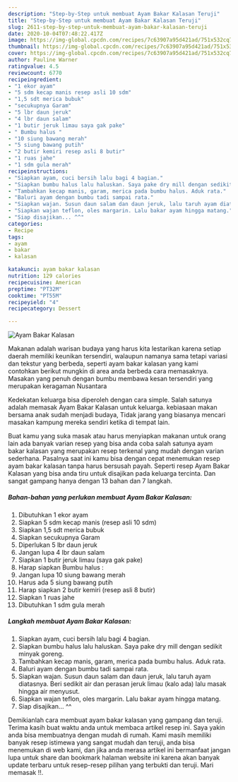 ```yaml
---
description: "Step-by-Step untuk membuat Ayam Bakar Kalasan Teruji"
title: "Step-by-Step untuk membuat Ayam Bakar Kalasan Teruji"
slug: 2611-step-by-step-untuk-membuat-ayam-bakar-kalasan-teruji
date: 2020-10-04T07:48:22.417Z
image: https://img-global.cpcdn.com/recipes/7c63907a95d421ad/751x532cq70/ayam-bakar-kalasan-foto-resep-utama.jpg
thumbnail: https://img-global.cpcdn.com/recipes/7c63907a95d421ad/751x532cq70/ayam-bakar-kalasan-foto-resep-utama.jpg
cover: https://img-global.cpcdn.com/recipes/7c63907a95d421ad/751x532cq70/ayam-bakar-kalasan-foto-resep-utama.jpg
author: Pauline Warner
ratingvalue: 4.5
reviewcount: 6770
recipeingredient:
- "1 ekor ayam"
- "5 sdm kecap manis resep asli 10 sdm"
- "1,5 sdt merica bubuk"
- "secukupnya Garam"
- "5 lbr daun jeruk"
- "4 lbr daun salam"
- "1 butir jeruk limau saya gak pake"
- " Bumbu halus "
- "10 siung bawang merah"
- "5 siung bawang putih"
- "2 butir kemiri resep asli 8 butir"
- "1 ruas jahe"
- "1 sdm gula merah"
recipeinstructions:
- "Siapkan ayam, cuci bersih lalu bagi 4 bagian."
- "Siapkan bumbu halus lalu haluskan. Saya pake dry mill dengan sedikit minyak goreng."
- "Tambahkan kecap manis, garam, merica pada bumbu halus. Aduk rata."
- "Baluri ayam dengan bumbu tadi sampai rata."
- "Siapkan wajan. Susun daun salam dan daun jeruk, lalu taruh ayam diatasnya. Beri sedikit air dan perasan jeruk limau (kalo ada) lalu masak hingga air menyusut."
- "Siapkan wajan teflon, oles margarin. Lalu bakar ayam hingga matang."
- "Siap disajikan... ^^"
categories:
- Recipe
tags:
- ayam
- bakar
- kalasan

katakunci: ayam bakar kalasan 
nutrition: 129 calories
recipecuisine: American
preptime: "PT32M"
cooktime: "PT55M"
recipeyield: "4"
recipecategory: Dessert

---
```



![Ayam Bakar Kalasan](https://img-global.cpcdn.com/recipes/7c63907a95d421ad/751x532cq70/ayam-bakar-kalasan-foto-resep-utama.jpg)

Makanan adalah warisan budaya yang harus kita lestarikan karena setiap daerah memiliki keunikan tersendiri, walaupun namanya sama tetapi variasi dan tekstur yang berbeda, seperti ayam bakar kalasan yang kami contohkan berikut mungkin di area anda berbeda cara memasaknya. Masakan yang penuh dengan bumbu membawa kesan tersendiri yang merupakan keragaman Nusantara



Kedekatan keluarga bisa diperoleh dengan cara simple. Salah satunya adalah memasak Ayam Bakar Kalasan untuk keluarga. kebiasaan makan bersama anak sudah menjadi budaya, Tidak jarang yang biasanya mencari masakan kampung mereka sendiri ketika di tempat lain.

Buat kamu yang suka masak atau harus menyiapkan makanan untuk orang lain ada banyak varian resep yang bisa anda coba salah satunya ayam bakar kalasan yang merupakan resep terkenal yang mudah dengan varian sederhana. Pasalnya saat ini kamu bisa dengan cepat menemukan resep ayam bakar kalasan tanpa harus bersusah payah.
Seperti resep Ayam Bakar Kalasan yang bisa anda tiru untuk disajikan pada keluarga tercinta. Dan sangat gampang hanya dengan 13 bahan dan 7 langkah.


<!--inarticleads1-->

##### Bahan-bahan yang perlukan membuat Ayam Bakar Kalasan:

1. Dibutuhkan 1 ekor ayam
1. Siapkan 5 sdm kecap manis (resep asli 10 sdm)
1. Siapkan 1,5 sdt merica bubuk
1. Siapkan secukupnya Garam
1. Diperlukan 5 lbr daun jeruk
1. Jangan lupa 4 lbr daun salam
1. Siapkan 1 butir jeruk limau (saya gak pake)
1. Harap siapkan  Bumbu halus :
1. Jangan lupa 10 siung bawang merah
1. Harus ada 5 siung bawang putih
1. Harap siapkan 2 butir kemiri (resep asli 8 butir)
1. Siapkan 1 ruas jahe
1. Dibutuhkan 1 sdm gula merah




<!--inarticleads2-->

##### Langkah membuat  Ayam Bakar Kalasan:

1. Siapkan ayam, cuci bersih lalu bagi 4 bagian.
1. Siapkan bumbu halus lalu haluskan. Saya pake dry mill dengan sedikit minyak goreng.
1. Tambahkan kecap manis, garam, merica pada bumbu halus. Aduk rata.
1. Baluri ayam dengan bumbu tadi sampai rata.
1. Siapkan wajan. Susun daun salam dan daun jeruk, lalu taruh ayam diatasnya. Beri sedikit air dan perasan jeruk limau (kalo ada) lalu masak hingga air menyusut.
1. Siapkan wajan teflon, oles margarin. Lalu bakar ayam hingga matang.
1. Siap disajikan... ^^




Demikianlah cara membuat ayam bakar kalasan yang gampang dan teruji. Terima kasih buat waktu anda untuk membaca artikel resep ini. Saya yakin anda bisa membuatnya dengan mudah di rumah. Kami masih memiliki banyak resep istimewa yang sangat mudah dan teruji, anda bisa menemukan di web kami, dan jika anda merasa artikel ini bermanfaat jangan lupa untuk share dan bookmark halaman website ini karena akan banyak update terbaru untuk resep-resep pilihan yang terbukti dan teruji. Mari memasak !!. 
